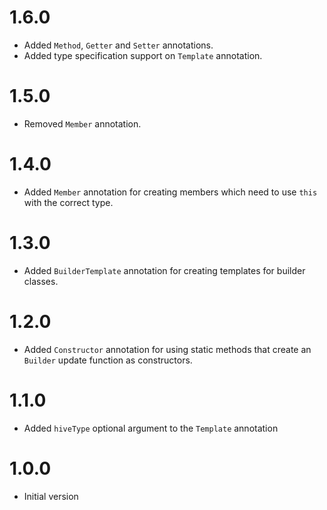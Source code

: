 # 1.6.0
- Added `Method`, `Getter` and `Setter` annotations.
- Added type specification support on `Template` annotation.

# 1.5.0
- Removed `Member` annotation.

# 1.4.0
- Added `Member` annotation for creating members which need to use `this` with
  the correct type.

# 1.3.0
- Added `BuilderTemplate` annotation for creating templates for builder classes.

# 1.2.0
- Added `Constructor` annotation for using static methods that create an
  `Builder` update function as constructors.

# 1.1.0
- Added `hiveType` optional argument to the `Template` annotation

# 1.0.0
- Initial version